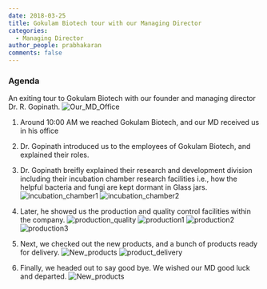 ```yaml
---
date: 2018-03-25
title: Gokulam Biotech tour with our Managing Director
categories:
  - Managing Director
author_people: prabhakaran
comments: false
---
```

### Agenda
An exiting tour to Gokulam Biotech with our founder and managing director Dr. R. Gopinath.
![Our_MD_Office](/images/blog/md-office.jpg)

1. Around 10:00 AM we reached Gokulam Biotech, and our MD received us in his office

2. Dr. Gopinath introduced us to the employees of Gokulam Biotech, and explained their roles.

3. Dr. Gopinath breifly explained their research and development division including
their incubation chamber research facilities i.e., how the helpful bacteria and fungi are kept dormant in Glass jars.
![incubation_chamber1](/images/blog/incubation1.jpg)
![incubation_chamber2](/images/blog/incubation2.jpg)

4. Later, he showed us the production and quality control facilities within the company.
![production_quality](/images/blog/productionquality.jpg)
![production1](/images/blog/production1.jpg)
![production2](/images/blog/production2.jpg)
![production3](/images/blog/production3.jpg)

5. Next, we checked out the new products, and a bunch of products ready for delivery.
![New_products](/images/products/new-GK-products.jpg)
![product_delivery](/images/blog/delivery.jpg)

6. Finally, we headed out to say good bye. We wished our MD good luck and departed.
![New_products](/images/blog/goodluck.jpg)
